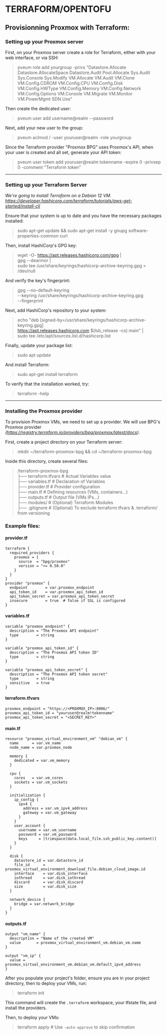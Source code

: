 # TERRAFORM/OPENTOFU

## Provisionning Proxmox with Terraform:
### Setting up your Proxmox server

First, on your Proxmox server create a role for Terraform, either with your web interface, or via SSH:

> pveum role add yourgroup -privs "Datastore.Allocate Datastore.AllocateSpace Datastore.Audit Pool.Allocate Sys.Audit Sys.Console Sys.Modify VM.Allocate VM.Audit VM.Clone VM.Config.CDROM VM.Config.CPU VM.Config.Disk VM.Config.HWType VM.Config.Memory VM.Config.Network VM.Config.Options VM.Console VM.Migrate VM.Monitor VM.PowerMgmt SDN.Use"

Then create the dedicated user:

> pveum user add username@realm --password <password>

Next, add your new user to the group:

> pveum aclmod / -user youruser@realm -role yourgroup

Since the Terraform provider "Proxmox BPG" uses Proxmox's API, when your user is created and all set, generate your API token:

> pveum user token add youruser@realm tokenname -expire 0 -privsep 0 -comment "Terraform token"

---
### Setting up your Terraform Server
*We're going to install Terraform on a Debian 12 VM.* \
*https://developer.hashicorp.com/terraform/tutorials/aws-get-started/install-cli*

Ensure that your system is up to date and you have the necessary packages installed:
> sudo apt-get update && sudo apt-get install -y gnupg software-properties-common curl

Then, install HashiCorp's GPG key:
> wget -O- https://apt.releases.hashicorp.com/gpg | \
  gpg --dearmor | \
  sudo tee /usr/share/keyrings/hashicorp-archive-keyring.gpg > /dev/null

And verify the key's fingerprint:
> gpg --no-default-keyring \
  --keyring /usr/share/keyrings/hashicorp-archive-keyring.gpg \
  --fingerprint

Next, add HashiCorp's repository to your system:
> echo "deb [signed-by=/usr/share/keyrings/hashicorp-archive-keyring.gpg] \
  https://apt.releases.hashicorp.com $(lsb_release -cs) main" | \
  sudo tee /etc/apt/sources.list.d/hashicorp.list

Finally, update your package list:
> sudo apt update

And install Terraform:
> sudo apt-get install terraform

To verify that the installation worked, try:
> terraform -help

---
### Installing the Proxmox provider
To provision Proxmox VMs, we need to set up a provider. We will use BPG's Proxmox provider *(https://registry.terraform.io/providers/bpg/proxmox/latest/docs)*.

First, create a project directory on your Terraform server:
> mkdir ~/terraform-proxmox-bpg && cd ~/terraform-proxmox-bpg

Inside this directory, create several files:
>
> /terraform-proxmox-bpg \
> ├── terraform.tfvars         # Actual Variables value \
> ├── variables.tf             # Declaration of Variables \
> ├── provider.tf              # Provider configuration \
> ├── main.tf                  # Defining resources (VMs, containers...) \
> ├── outputs.tf               # Output file (VMs IPs...) \
> ├── modules/                 # (Optional) Terraform Modules \
> ├── .gitignore               # (Optional) To exclude terraform.tfvars & .terraform/ from versioning

### Example files:
#### provider.tf
```hcl
terraform {
  required_providers {
    proxmox = {
      source  = "bpg/proxmox"
      version = ">= 0.50.0"
    }
  }
}
provider "proxmox" {
  endpoint        = var.proxmox_endpoint
  api_token_id    = var.proxmox_api_token_id
  api_token_secret = var.proxmox_api_token_secret
  insecure        = true  # false if SSL is configured
}
```

#### variables.tf
```hcl
variable "proxmox_endpoint" {
  description = "The Proxmox API endpoint"
  type        = string
}

variable "proxmox_api_token_id" {
  description = "The Proxmox API token ID"
  type        = string
}

variable "proxmox_api_token_secret" {
  description = "The Proxmox API token secret"
  type        = string
  sensitive   = true
}
```

#### terraform.tfvars
```hcl
proxmox_endpoint = "https://<PROXMOX_IP>:8006/"
proxmox_api_token_id = "youruser@realm!tokenname"
proxmox_api_token_secret = "<SECRET_KEY>"
```

#### main.tf
```hcl
resource "proxmox_virtual_environment_vm" "debian_vm" {
  name      = var.vm_name
  node_name = var.proxmox_node

  memory {
    dedicated = var.vm_memory
  }

  cpu {
    cores   = var.vm_cores
    sockets = var.vm_sockets
  }

  initialization {
    ip_config {
      ipv4 {
        address = var.vm_ipv4_address
        gateway = var.vm_gateway
      }
    }
    user_account {
      username = var.vm_username
      password = var.vm_password
      keys     = [trimspace(data.local_file.ssh_public_key.content)]
    }
  }

  disk {
    datastore_id = var.datastore_id
    file_id      = proxmox_virtual_environment_download_file.debian_cloud_image.id
    interface    = var.disk_interface
    iothread     = var.disk_iothread
    discard      = var.disk_discard
    size         = var.disk_size
  }

  network_device {
    bridge = var.network_bridge
  }
}
```

#### outputs.tf
```hcl
output "vm_name" {
  description = "Name of the created VM"
  value       = proxmox_virtual_environment_vm.debian_vm.name
}

output "vm_ip" {
  value = proxmox_virtual_environment_vm.debian_vm.default_ipv4_address
}
```

After you populate your project's folder, ensure you are in your project directory, then to deploy your VMs, run:

> terraform init

This command will create the `.terraform` workspace, your tfstate file, and install the providers.

Then, to deploy your VMs:
> terraform apply # Use `-auto-approve` to skip confirmation


